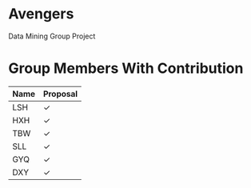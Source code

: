 # Avengers
Data Mining Group Project

# Group Members With Contribution
| Name |  Proposal | 
| --- |  --- | 
| LSH | ✓|
| HXH | ✓|
| TBW | ✓|
| SLL | ✓|
| GYQ | ✓|
| DXY | ✓|
